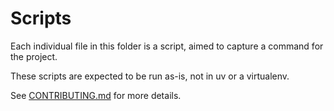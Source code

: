# Scripts

Each individual file in this folder is a script, aimed to capture a command
for the project.

These scripts are expected to be run as-is, not in uv or a virtualenv.

See [CONTRIBUTING.md](../CONTRIBUTING.md) for more details.
